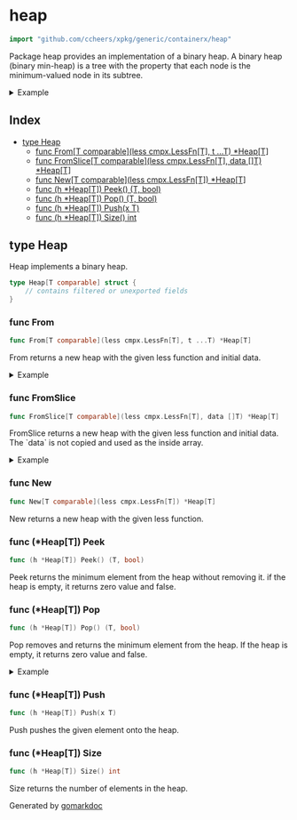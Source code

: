 <!-- Code generated by gomarkdoc. DO NOT EDIT -->

# heap

```go
import "github.com/ccheers/xpkg/generic/containerx/heap"
```

Package heap provides an implementation of a binary heap. A binary heap \(binary min\-heap\) is a tree with the property that each node is the minimum\-valued node in its subtree.

<details><summary>Example</summary>
<p>

```go
package main

import (
	"fmt"

	"github.com/ccheers/xpkg/generic/containerx/heap"
)

func main() {
	heap := heap.New(func(a, b int) bool { return a < b })

	heap.Push(5)
	heap.Push(2)
	heap.Push(3)

	v, _ := heap.Pop()
	fmt.Println(v)

	v, _ = heap.Peek()
	fmt.Println(v)
}
```

#### Output

```
2
3
```

</p>
</details>

## Index

- [type Heap](<#type-heap>)
  - [func From[T comparable](less cmpx.LessFn[T], t ...T) *Heap[T]](<#func-from>)
  - [func FromSlice[T comparable](less cmpx.LessFn[T], data []T) *Heap[T]](<#func-fromslice>)
  - [func New[T comparable](less cmpx.LessFn[T]) *Heap[T]](<#func-new>)
  - [func (h *Heap[T]) Peek() (T, bool)](<#func-heapt-peek>)
  - [func (h *Heap[T]) Pop() (T, bool)](<#func-heapt-pop>)
  - [func (h *Heap[T]) Push(x T)](<#func-heapt-push>)
  - [func (h *Heap[T]) Size() int](<#func-heapt-size>)


## type Heap

Heap implements a binary heap.

```go
type Heap[T comparable] struct {
    // contains filtered or unexported fields
}
```

### func From

```go
func From[T comparable](less cmpx.LessFn[T], t ...T) *Heap[T]
```

From returns a new heap with the given less function and initial data.

<details><summary>Example</summary>
<p>

```go
package main

import (
	"fmt"

	"github.com/ccheers/xpkg/generic/containerx/heap"
)

func main() {
	heap := heap.From(func(a, b int) bool { return a < b }, 5, 2, 3)

	v, _ := heap.Pop()
	fmt.Println(v)

	v, _ = heap.Peek()
	fmt.Println(v)
}
```

#### Output

```
2
3
```

</p>
</details>

### func FromSlice

```go
func FromSlice[T comparable](less cmpx.LessFn[T], data []T) *Heap[T]
```

FromSlice returns a new heap with the given less function and initial data. The \`data\` is not copied and used as the inside array.

<details><summary>Example</summary>
<p>

```go
package main

import (
	"fmt"

	"github.com/ccheers/xpkg/generic/containerx/heap"
)

func main() {
	heap := heap.FromSlice(func(a, b int) bool { return a > b }, []int{-1, 5, 2, 3})

	v, _ := heap.Pop()
	fmt.Println(v)

	v, _ = heap.Peek()
	fmt.Println(v)
}
```

#### Output

```
5
3
```

</p>
</details>

### func New

```go
func New[T comparable](less cmpx.LessFn[T]) *Heap[T]
```

New returns a new heap with the given less function.

### func \(\*Heap\[T\]\) Peek

```go
func (h *Heap[T]) Peek() (T, bool)
```

Peek returns the minimum element from the heap without removing it. if the heap is empty, it returns zero value and false.

### func \(\*Heap\[T\]\) Pop

```go
func (h *Heap[T]) Pop() (T, bool)
```

Pop removes and returns the minimum element from the heap. If the heap is empty, it returns zero value and false.

<details><summary>Example</summary>
<p>

```go
package main

import (
	"fmt"

	"github.com/ccheers/xpkg/generic/containerx/heap"
)

func main() {
	heap := heap.New(func(a, b int) bool { return a < b })

	heap.Push(5)

	v, ok := heap.Pop()
	fmt.Println(v, ok)

	// pop on empty
	v, ok = heap.Pop()
	fmt.Println(v, ok)
}
```

#### Output

```
5 true
0 false
```

</p>
</details>

### func \(\*Heap\[T\]\) Push

```go
func (h *Heap[T]) Push(x T)
```

Push pushes the given element onto the heap.

### func \(\*Heap\[T\]\) Size

```go
func (h *Heap[T]) Size() int
```

Size returns the number of elements in the heap.



Generated by [gomarkdoc](<https://github.com/princjef/gomarkdoc>)
